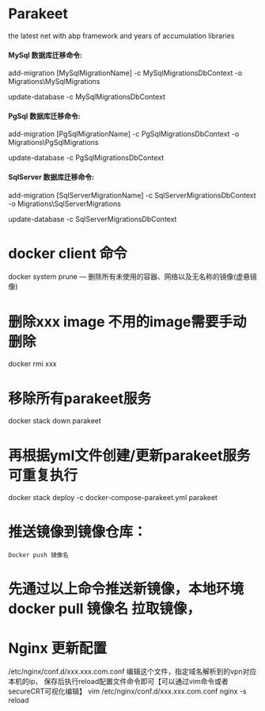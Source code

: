 # Parakeet
the latest net with abp framework and years of accumulation libraries

#### MySql 数据库迁移命令:

add-migration [MySqlMigrationName] -c MySqlMigrationsDbContext -o Migrations\MySqlMigrations

update-database -c MySqlMigrationsDbContext

#### PgSql 数据库迁移命令:

add-migration [PgSqlMigrationName] -c PgSqlMigrationsDbContext -o Migrations\PgSqlMigrations

update-database -c PgSqlMigrationsDbContext

#### SqlServer 数据库迁移命令:

add-migration [SqlServerMigrationName] -c SqlServerMigrationsDbContext -o Migrations\SqlServerMigrations

update-database -c SqlServerMigrationsDbContext

# docker client 命令
docker system prune — 删除所有未使用的容器、网络以及无名称的镜像(虚悬镜像)

# 删除xxx image 不用的image需要手动删除
docker rmi xxx

# 移除所有parakeet服务
docker stack down parakeet

# 再根据yml文件创建/更新parakeet服务  可重复执行
docker stack deploy -c docker-compose-parakeet.yml parakeet

# 推送镜像到镜像仓库：
	Docker push 镜像名
	
# 先通过以上命令推送新镜像，本地环境docker pull 镜像名 拉取镜像，

# Nginx 更新配置
/etc/nginx/conf.d/xxx.xxx.com.conf
编辑这个文件，指定域名解析到的vpn对应本机的ip，
保存后执行reload配置文件命令即可【可以通过vim命令或者secureCRT可视化编辑】
vim /etc/nginx/conf.d/xxx.xxx.com.conf
nginx -s reload


